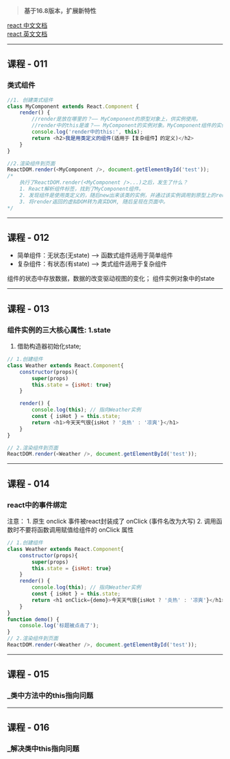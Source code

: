 > **基于16.8版本，扩展新特性**

[react 中文文档](https://react.docschina.org/)   
[react 英文文档](https://reactjs.org/)

----

## **课程 - 011**
### **类式组件**
```js
//1. 创建类式组件
class MyComponent extends React.Component {
    render() {
        //render是放在哪里的？—— MyComponent的原型对象上，供实例使用。
        //render中的this是谁？—— MyComponent的实例对象。MyComponent组件的实例对象。
        console.log('render中的this:', this);
        return <h2>我是用类定义的组件(适用于【复杂组件】的定义)</h2>
    }
}

//2.渲染组件到页面
ReactDOM.render(<MyComponent />, document.getElementById('test'));
/*
    执行了ReactDOM.render(<MyComponent />...)之后，发生了什么？
    1. React解析组件标签，找到了MyComponent组件。
    2. 发现组件是使用类定义的，随后new出来该类的实例，并通过该实例调用到原型上的render方法。
    3. 将render返回的虚拟DOM转为真实DOM, 随后呈现在页面中。
*/
```

----

## **课程 - 012**
+ 简单组件：无状态(无state) --> 函数式组件适用于简单组件
+ 复杂组件：有状态(有state) --> 类式组件适用于复杂组件

组件的状态中存放数据，数据的改变驱动视图的变化；
组件实例对象中的state

----
## **课程 - 013**
### **组件实例的三大核心属性: 1.state**
1. 借助构造器初始化state;
```js
// 1.创建组件
class Weather extends React.Component{
    constructor(props){
        super(props)
        this.state = {isHot: true}
    }

    render() {
        console.log(this); // 指向Weather实例
        const { isHot } = this.state;
        return <h1>今天天气很{isHot ? '炎热' : '凉爽'}</h1>
    }
}

// 2.渲染组件到页面
ReactDOM.render(<Weather />, document.getElementById('test'));
```

----
## **课程 - 014**
### **react中的事件绑定**
注意：
    1. 原生 onclick 事件被react封装成了 onClick (事件名改为大写)
    2. 调用函数时不要将函数调用赋值给组件的 onClick 属性
```js
// 1.创建组件
class Weather extends React.Component{
    constructor(props){
        super(props)
        this.state = {isHot: true}
    }
    render() {
        console.log(this); // 指向Weather实例
        const { isHot } = this.state;
        return <h1 onClick={demo}>今天天气很{isHot ? '炎热' : '凉爽'}</h1>
    }
}
function demo() {
    console.log('标题被点击了');
}
// 2.渲染组件到页面
ReactDOM.render(<Weather />, document.getElementById('test'));
```

----
## **课程 - 015**
### **_类中方法中的this指向问题**

----

## **课程 - 016**
### **_解决类中this指向问题**
